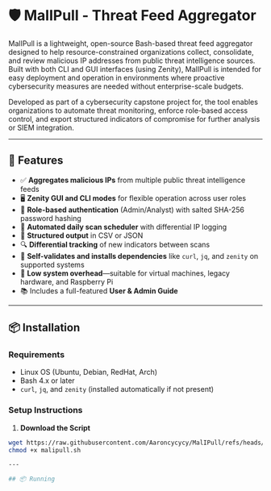 # 🛡️ MalIPull - Threat Feed Aggregator

MalIPull is a lightweight, open-source Bash-based threat feed aggregator designed to help resource-constrained organizations collect, consolidate, and review malicious IP addresses from public threat intelligence sources. Built with both CLI and GUI interfaces (using Zenity), MalIPull is intended for easy deployment and operation in environments where proactive cybersecurity measures are needed without enterprise-scale budgets.

Developed as part of a cybersecurity capstone project for, the tool enables organizations to automate threat monitoring, enforce role-based access control, and export structured indicators of compromise for further analysis or SIEM integration.

---

## 🚀 Features

- ✅ **Aggregates malicious IPs** from multiple public threat intelligence feeds  
- 🖥️ **Zenity GUI and CLI modes** for flexible operation across user roles  
- 🔐 **Role-based authentication** (Admin/Analyst) with salted SHA-256 password hashing  
- 📅 **Automated daily scan scheduler** with differential IP logging  
- 📄 **Structured output** in CSV or JSON  
- 🔍 **Differential tracking** of new indicators between scans  
- 🧰 **Self-validates and installs dependencies** like `curl`, `jq`, and `zenity` on supported systems  
- 🧱 **Low system overhead**—suitable for virtual machines, legacy hardware, and Raspberry Pi  
- 📚 Includes a full-featured **User & Admin Guide**  

---

## 📦 Installation

### Requirements

- Linux OS (Ubuntu, Debian, RedHat, Arch)  
- Bash 4.x or later  
- `curl`, `jq`, and `zenity` (installed automatically if not present)  

### Setup Instructions

1. **Download the Script**

```bash
wget https://raw.githubusercontent.com/Aaroncycycy/MalIPull/refs/heads/main/malipull.sh
chmod +x malipull.sh

---

## 📦 Running
